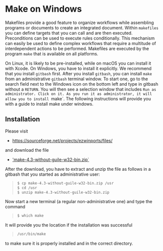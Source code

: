 # Make on Windows

Makefiles provide a good feature to organize workflows while assembling
programs or documents to create an integrated document. Within `makefiles` you
can define targets that you can call and are then executed. Preconditions can
be used to execute rules conditionally. This mechanism can easily be used to
define complex workflows that require a multitude of interdependent actions to
be performed. Makefiles are executed by the program `make` that is available on
all platforms.

On Linux, it is likely to be pre-installed, while on macOS you can install it
with Xcode. On Windows, you have to install it explicitly. We recommend that
you install `gitbash` first. After you install `gitbash`, you can install
`make` from an administrative `gitbash` terminal window. To start one, go to
the search field next to the Windows icon on the bottom left and type in
gitbash without a `RETURN`. You will then see a selection window that includes
`Run as administrator. Click on it. As you run it as administrator, it will
allow you to install `make`. The following instructions will provide you with a
guide to install make under windows.

## Installation

Please visit

* <https://sourceforge.net/projects/ezwinports/files/>

and download the file 

* ['make-4.3-without-guile-w32-bin.zip`](https://sourceforge.net/projects/ezwinports/files/make-4.3-without-guile-w32-bin.zip/download)

After the download, you have to extract and unzip the file as follows in a
gitbash that you started as administrative user:

> ```bash
> $ cp make-4.3-without-guile-w32-bin.zip /usr
> $ cd /usr
> $ unzip make-4.3-without-guile-w32-bin.zip
> ```

Now start a new terminal (a regular non-administrative one) and type the
command

> ```bash
> $ which make
> ```

It will provide you the location if the installation was successful

> ```bash
> /usr/bin/make
> ```

to make sure it is properly installed and in the correct directory.
